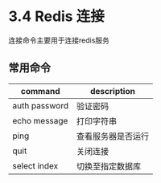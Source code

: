 # 3.4 Redis 连接

连接命令主要用于连接redis服务

## 常用命令

| command       | description        |
| ------------- | ------------------ |
| auth password | 验证密码           |
| echo message  | 打印字符串         |
| ping          | 查看服务器是否运行 |
| quit          | 关闭连接           |
| select index  | 切换至指定数据库   |

